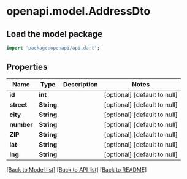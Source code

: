 # openapi.model.AddressDto

## Load the model package
```dart
import 'package:openapi/api.dart';
```

## Properties
Name | Type | Description | Notes
------------ | ------------- | ------------- | -------------
**id** | **int** |  | [optional] [default to null]
**street** | **String** |  | [optional] [default to null]
**city** | **String** |  | [optional] [default to null]
**number** | **String** |  | [optional] [default to null]
**ZIP** | **String** |  | [optional] [default to null]
**lat** | **String** |  | [optional] [default to null]
**lng** | **String** |  | [optional] [default to null]

[[Back to Model list]](../README.md#documentation-for-models) [[Back to API list]](../README.md#documentation-for-api-endpoints) [[Back to README]](../README.md)


